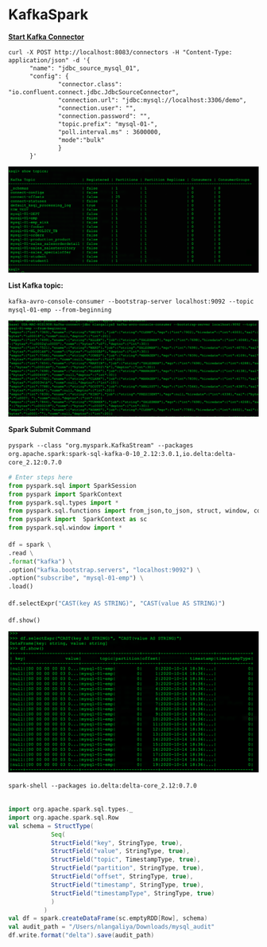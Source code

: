 # KafkaSpark


**<u>Start Kafka Connector</u>**

```
curl -X POST http://localhost:8083/connectors -H "Content-Type: application/json" -d '{
      "name": "jdbc_source_mysql_01",
      "config": {
              "connector.class": "io.confluent.connect.jdbc.JdbcSourceConnector",
              "connection.url": "jdbc:mysql://localhost:3306/demo",
              "connection.user": "",
              "connection.password": "",
              "topic.prefix": "mysql-01-",
              "poll.interval.ms" : 3600000,
              "mode":"bulk"
              }
      }'
```


![List_bulk_load_topics](https://github.com/NiravLangaliya/KafkaSpark/blob/main/List_bulk_load_topics.png)

**List Kafka topic:**

`kafka-avro-console-consumer --bootstrap-server localhost:9092 --topic mysql-01-emp --from-beginning`

![List_topic_mysql-01-emp](https://github.com/NiravLangaliya/KafkaSpark/blob/main/List_topic_mysql-01-emp.png)

**Spark Submit Command**


`pyspark --class "org.myspark.KafkaStream" --packages org.apache.spark:spark-sql-kafka-0-10_2.12:3.0.1,io.delta:delta-core_2.12:0.7.0`




```python
# Enter steps here
from pyspark.sql import SparkSession
from pyspark import SparkContext
from pyspark.sql.types import *
from pyspark.sql.functions import from_json,to_json, struct, window, col
from pyspark import  SparkContext as sc
from pyspark.sql.window import *

df = spark \
.read \
.format("kafka") \
.option("kafka.bootstrap.servers", "localhost:9092") \
.option("subscribe", "mysql-01-emp") \
.load()

df.selectExpr("CAST(key AS STRING)", "CAST(value AS STRING)")

df.show()
```
![Load_mysql-01-emp_Spark](https://github.com/NiravLangaliya/KafkaSpark/blob/main/Load_mysql-01-emp_Spark.png)




`spark-shell --packages io.delta:delta-core_2.12:0.7.0`

```scala

import org.apache.spark.sql.types._
import org.apache.spark.sql.Row
val schema = StructType(
            Seq(
            StructField("key", StringType, true),  
            StructField("value", StringType, true),
            StructField("topic", TimestampType, true),
            StructField("partition", StringType, true),
            StructField("offset", StringType, true),
            StructField("timestamp", StringType, true),
            StructField("timestampType", StringType, true)
            )
          )
val df = spark.createDataFrame(sc.emptyRDD[Row], schema)
val audit_path = "/Users/nlangaliya/Downloads/mysql_audit"
df.write.format("delta").save(audit_path)
```
